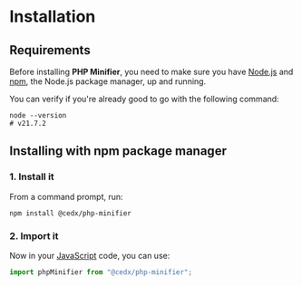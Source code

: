 # Installation

## Requirements
Before installing **PHP Minifier**, you need to make sure you have [Node.js](https://nodejs.org)
and [npm](https://www.npmjs.com), the Node.js package manager, up and running.

You can verify if you're already good to go with the following command:

```shell
node --version
# v21.7.2
```

## Installing with npm package manager

### 1. Install it
From a command prompt, run:

```shell
npm install @cedx/php-minifier
```

### 2. Import it
Now in your [JavaScript](https://developer.mozilla.org/docs/Web/JavaScript) code, you can use:

```js
import phpMinifier from "@cedx/php-minifier";
```
